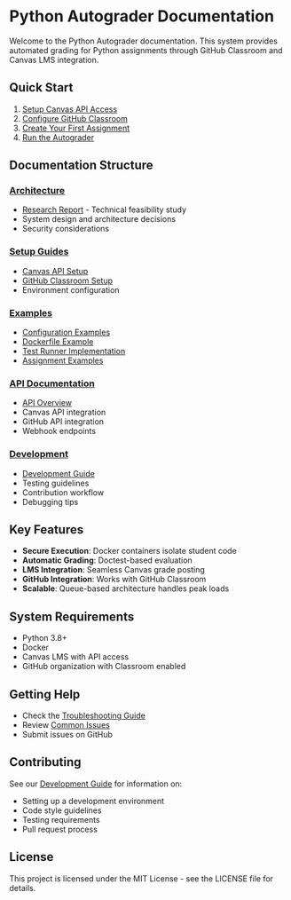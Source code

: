 # Python Autograder Documentation

Welcome to the Python Autograder documentation. This system provides automated grading for Python assignments through GitHub Classroom and Canvas LMS integration.

## Quick Start

1. [Setup Canvas API Access](setup/canvas_setup.md)
2. [Configure GitHub Classroom](setup/github_setup.md)
3. [Create Your First Assignment](examples/readme-examples.md)
4. [Run the Autograder](README.md#basic-usage)

## Documentation Structure

### [Architecture](architecture/)
- [Research Report](architecture/research_report.md) - Technical feasibility study
- System design and architecture decisions
- Security considerations

### [Setup Guides](setup/)
- [Canvas API Setup](setup/canvas_setup.md)
- [GitHub Classroom Setup](setup/github_setup.md)
- Environment configuration

### [Examples](examples/)
- [Configuration Examples](examples/python-autograder-config.md)
- [Dockerfile Example](examples/python-autograder-dockerfile.txt)
- [Test Runner Implementation](examples/python-autograder-test-runner.py)
- [Assignment Examples](examples/readme-examples.md)

### [API Documentation](api/)
- [API Overview](api/README.md)
- Canvas API integration
- GitHub API integration
- Webhook endpoints

### [Development](development/)
- [Development Guide](development/README.md)
- Testing guidelines
- Contribution workflow
- Debugging tips

## Key Features

- **Secure Execution**: Docker containers isolate student code
- **Automatic Grading**: Doctest-based evaluation
- **LMS Integration**: Seamless Canvas grade posting
- **GitHub Integration**: Works with GitHub Classroom
- **Scalable**: Queue-based architecture handles peak loads

## System Requirements

- Python 3.8+
- Docker
- Canvas LMS with API access
- GitHub organization with Classroom enabled

## Getting Help

- Check the [Troubleshooting Guide](development/README.md#troubleshooting)
- Review [Common Issues](setup/canvas_setup.md#troubleshooting)
- Submit issues on GitHub

## Contributing

See our [Development Guide](development/README.md) for information on:
- Setting up a development environment
- Code style guidelines
- Testing requirements
- Pull request process

## License

This project is licensed under the MIT License - see the LICENSE file for details.
